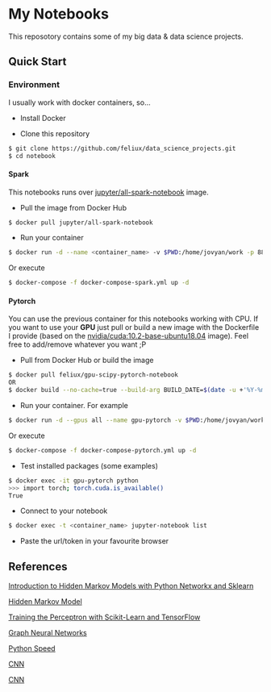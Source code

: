 # My Notebooks

This reposotory contains some of my big data & data science projects.

## Quick Start

### Environment

I usually work with docker containers, so...

- Install Docker

- Clone this repository

```sh
$ git clone https://github.com/feliux/data_science_projects.git
$ cd notebook
```

#### Spark

This notebooks runs over [jupyter/all-spark-notebook](https://hub.docker.com/r/jupyter/all-spark-notebook) image.

- Pull the image from Docker Hub

```sh
$ docker pull jupyter/all-spark-notebook
``` 

- Run your container

```sh
$ docker run -d --name <container_name> -v $PWD:/home/jovyan/work -p 8888:8888 <your_name>/all-spark-notebook:latest
```

Or execute

```sh
$ docker-compose -f docker-compose-spark.yml up -d
```

#### Pytorch

You can use the previous container for this notebooks working with CPU. If you want to use your **GPU** just pull or build a new image with the Dockerfile I provide (based on the [nvidia/cuda:10.2-base-ubuntu18.04](https://hub.docker.com/r/nvidia/cuda) image). Feel free to add/remove whatever you want ;P

- Pull from Docker Hub or build the image

```sh
$ docker pull feliux/gpu-scipy-pytorch-notebook
OR
$ docker build --no-cache=true --build-arg BUILD_DATE=$(date -u +'%Y-%m-%dT%H:%M:%SZ') -t feliux/gpu-scipy-pytorch-notebook:1.0.0 Pytorch_Dockerfile/.
```

- Run your container. For example

```sh
$ docker run -d --gpus all --name gpu-pytorch -v $PWD:/home/jovyan/work -p 8888:8888 feliux/gpu-scipy-pytorch-notebook:1.0.0
```

Or execute

```sh
$ docker-compose -f docker-compose-pytorch.yml up -d
```

- Test installed packages (some examples)

```sh
$ docker exec -it gpu-pytorch python
>>> import torch; torch.cuda.is_available()
True
```

- Connect to your notebook

```sh
$ docker exec -t <container_name> jupyter-notebook list
```

- Paste the url/token in your favourite browser

## References

[Introduction to Hidden Markov Models with Python Networkx and Sklearn](http://www.blackarbs.com/blog/introduction-hidden-markov-models-python-networkx-sklearn/2/9/2017)

[Hidden Markov Model](https://medium.com/@kangeugine/hidden-markov-model-7681c22f5b9)

[Training the Perceptron with Scikit-Learn and TensorFlow](https://www.quantstart.com/articles/training-the-perceptron-with-scikit-learn-and-tensorflow/)

[Graph Neural Networks](https://gnn.seas.upenn.edu/labs/lab1/)

[Python Speed](https://pythonspeed.com/)

[CNN](https://poloclub.github.io/cnn-explainer/)

[CNN](https://www.aprendemachinelearning.com/como-funcionan-las-convolutional-neural-networks-vision-por-ordenador/)